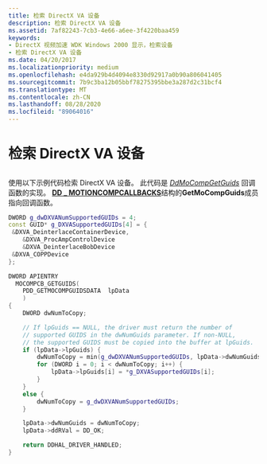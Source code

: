 ```yaml
---
title: 检索 DirectX VA 设备
description: 检索 DirectX VA 设备
ms.assetid: 7af82243-7cb3-4e66-a6ee-3f4220baa459
keywords:
- DirectX 视频加速 WDK Windows 2000 显示，检索设备
- 检索 DirectX VA 设备
ms.date: 04/20/2017
ms.localizationpriority: medium
ms.openlocfilehash: e4da929b4d4094e8330d92917a0b90a806041405
ms.sourcegitcommit: 7b9c3ba12b05bbf78275395bbe3a287d2c31bcf4
ms.translationtype: MT
ms.contentlocale: zh-CN
ms.lasthandoff: 08/28/2020
ms.locfileid: "89064016"
---
```

# <a name="retrieving-directx-va-devices"></a>检索 DirectX VA 设备


## <span id="ddk_retrieving_directx_va_devices_gg"></span><span id="DDK_RETRIEVING_DIRECTX_VA_DEVICES_GG"></span>


使用以下示例代码检索 DirectX VA 设备。 此代码是 [*DdMoCompGetGuids*](/windows/desktop/api/ddrawint/nc-ddrawint-pdd_mocompcb_getguids) 回调函数的实现。 [**DD \_ MOTIONCOMPCALLBACKS**](/windows/desktop/api/ddrawint/ns-ddrawint-dd_motioncompcallbacks)结构的**GetMoCompGuids**成员指向回调函数。

```cpp
DWORD g_dwDXVANumSupportedGUIDs = 4;
const GUID* g_DXVASupportedGUIDs[4] = {
 &DXVA_DeinterlaceContainerDevice,
    &DXVA_ProcAmpControlDevice
    &DXVA_DeinterlaceBobDevice
 &DXVA_COPPDevice
};

DWORD APIENTRY
  MOCOMPCB_GETGUIDS(
    PDD_GETMOCOMPGUIDSDATA  lpData
    )
{
    DWORD dwNumToCopy;

    // If lpGuids == NULL, the driver must return the number of 
    // supported GUIDS in the dwNumGuids parameter. If non-NULL, 
    // the supported GUIDS must be copied into the buffer at lpGuids.
    if (lpData->lpGuids) {
        dwNumToCopy = min(g_dwDXVANumSupportedGUIDs, lpData->dwNumGuids);
        for (DWORD i = 0; i < dwNumToCopy; i++) {
            lpData->lpGuids[i] = *g_DXVASupportedGUIDs[i];
        }
    }
    else {
        dwNumToCopy = g_dwDXVANumSupportedGUIDs;
    }

    lpData->dwNumGuids = dwNumToCopy;
    lpData->ddRVal = DD_OK;

    return DDHAL_DRIVER_HANDLED;
}
```

 

